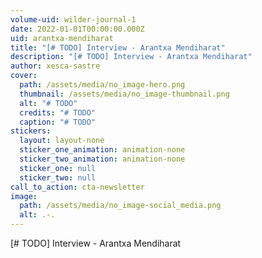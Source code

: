 ```yaml
---
volume-uid: wilder-journal-1
date: 2022-01-01T00:00:00.000Z
uid: arantxa-mendiharat
title: "[# TODO] Interview - Arantxa Mendiharat"
description: "[# TODO] Interview - Arantxa Mendiharat"
author: xesca-sastre
cover:
  path: /assets/media/no_image-hero.png
  thumbnail: /assets/media/no_image-thumbnail.png
  alt: "# TODO"
  credits: "# TODO"
  caption: "# TODO"
stickers:
  layout: layout-none
  sticker_one_animation: animation-none
  sticker_two_animation: animation-none
  sticker_one: null
  sticker_two: null
call_to_action: cta-newsletter
image:
  path: /assets/media/no_image-social_media.png
  alt: .-.
---
```

\[# TODO] Interview - Arantxa Mendiharat
